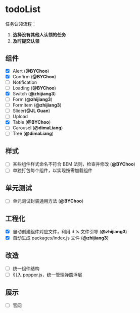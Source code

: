 # todoList

任务认领流程：

1. **选择没有其他人认领的任务**
2. **及时提交认领**

## 组件

- [x] Alert (**@BYChoo**)
- [x] Confirm (**@BYChoo**)
- [ ] Notification
- [ ] Loading (**@BYChoo**)
- [x] Switch (**@zhijiang3**)
- [ ] Form (**@zhijiang3**)
- [ ] FormItem (**@zhijiang3**)
- [ ] Slider(**@JL Guan**)
- [ ] Upload
- [x] Table (**@BYChoo**)
- [ ] Carousel (**@dimaLiang**)
- [ ] Tree (**@dimaLiang**)

## 样式

- [ ] 某些组件样式命名不符合 BEM 法则，检查并修改 (**@BYChoo**)
- [ ] 单独打包每个组件，以实现按需加载组件

## 单元测试

- [ ] 单元测试封装通用方法 (**@BYChoo**)

## 工程化

- [x] 自动创建组件对应文件，利用.d.ts 文件引导 (**@zhijiang3**)
- [x] 自动生成 packages/index.js 文件 (**@zhijiang3**)

## 改造

- [ ] 统一组件结构
- [ ] 引入 popper.js，统一管理弹窗浮层

## 展示

- [ ] 官网
